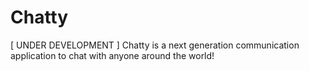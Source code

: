 # Chatty
[ UNDER DEVELOPMENT ] Chatty is a next generation communication application to chat with anyone around the world!
